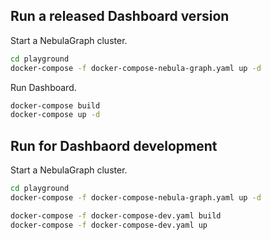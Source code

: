 ## Run a released Dashboard version

Start a NebulaGraph cluster.
```bash
cd playground
docker-compose -f docker-compose-nebula-graph.yaml up -d
```

Run Dashboard.

```bash
docker-compose build
docker-compose up -d
```

## Run for Dashbaord development

Start a NebulaGraph cluster.
```bash
cd playground
docker-compose -f docker-compose-nebula-graph.yaml up -d
```

```bash
docker-compose -f docker-compose-dev.yaml build
docker-compose -f docker-compose-dev.yaml up
```

